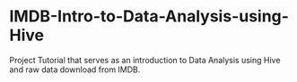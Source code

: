 # IMDB-Intro-to-Data-Analysis-using-Hive
Project Tutorial that serves as an introduction to Data Analysis using Hive and raw data download from IMDB.
